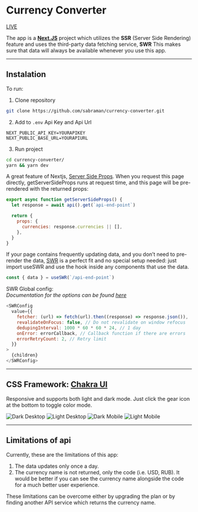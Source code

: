 # Currency Converter
[LIVE](https://currency-converter-6jugpdssx-sabraman.vercel.app/)

The app is a [__Next.JS__](https://nextjs.org) project which utilizes the __SSR__ (Server Side Rendering) feature and uses the third-party data fetching service, __SWR__ This makes sure that data will always be available whenever you use this app.

---

## Instalation

To run:

1. Clone repository

```bash
git clone https://github.com/sabraman/currency-converter.git
```

2. Add to `.env` Api Key and Api Url
```
NEXT_PUBLIC_API_KEY=YOURAPIKEY
NEXT_PUBLIC_BASE_URL=YOURAPIURL
```

3. Run project

```bash
cd currency-converter/
yarn && yarn dev
```

A great feature of Nextjs, [Server Side Props](https://nextjs.org/docs/basic-features/data-fetching/get-server-side-props). When you request this page directly, getServerSideProps runs at request time, and this page will be pre-rendered with the returned props:

```js
export async function getServerSideProps() {
  let response = await api().get(`api-end-point`)

  return {
    props: {
      currencies: response.currencies || [],
    },
  }
}
```
If your page contains frequently updating data, and you don’t need to pre-render the data, [SWR](https://swr.vercel.app/) is a perfect fit and no special setup needed: just import useSWR and use the hook inside any components that use the data.

```js
const { data } = useSWR(`/api-end-point`)
```

SWR Global config:\
_Documentation for the options can be found [here](https://swr.vercel.app/docs/options)_

```js
<SWRConfig
  value={{
    fetcher: (url) => fetch(url).then((response) => response.json()),
    revalidateOnFocus: false, // Do not revalidate on window refocus
    dedupingInterval: 1000 * 60 * 60 * 24, // 1 day
    onError: errorCallback, // Callback function if there are errors
    errorRetryCount: 2, // Retry limit
  }}
>
  {children}
</SWRConfig>
```

---

## CSS Framework: [__Chakra UI__](https://chakra-ui.com/)
Responsive and supports both light and dark mode. Just click the gear icon at the bottom to toggle color mode.

![Dark Desktop](https://github.com/sabraman/currency-converter/blob/main/public/images/dark-desktop.png?raw=true)
![Light Desktop](https://github.com/sabraman/currency-converter/blob/main/public/images/light-desktop.png?raw=true)
![Dark Mobile](https://github.com/sabraman/currency-converter/blob/main/public/images/dark-mobile.png?raw=true)
![Light Mobile](https://github.com/sabraman/currency-converter/blob/main/public/images/light-mobile.png?raw=true)

---

## Limitations of api

Currently, these are the limitations of this app:

1. The data updates only once a day.
2. The currency name is not returned, only the code (i.e. USD, RUB). It would be better if you can see the currency name alongside the code for a much better user experience.

These limitations can be overcome either by upgrading the plan or by finding another API service which returns the currency name.

